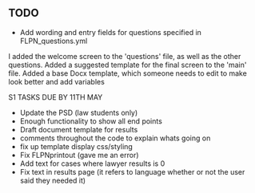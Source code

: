 ## TODO
* Add wording and entry fields for questions specified in FLPN_questions.yml


I added the welcome screen to the 'questions' file, as well as the other questions.
Added a suggested template for the final screen to the 'main' file.
Added a base Docx template, which someone needs to edit to make look better and add variables

S1 TASKS DUE BY 11TH MAY

- Update the PSD (law students only)
- Enough functionality to show all end points
- Draft document template for results
- comments throughout the code to explain whats going on
- fix up template display css/styling
- Fix FLPNprintout (gave me an error)
- Add text for cases where lawyer results is 0
- Fix text in results page (it refers to language whether or not the user said they needed it)

